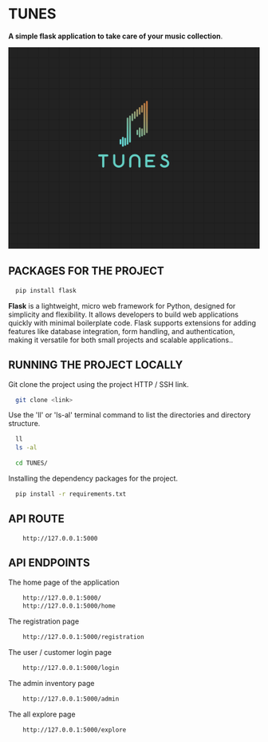# TUNES 
**A simple flask application to take care of your music collection**.

![LOGO](images/TUNESLOGO.png)


## PACKAGES FOR THE PROJECT

```bash
  pip install flask
```
**Flask**  is a lightweight, micro web framework for Python, designed for simplicity and flexibility. It allows developers to build web applications quickly with minimal boilerplate code. Flask supports extensions for adding features like database integration, form handling, and authentication, making it versatile for both small projects and scalable applications..


## RUNNING THE PROJECT LOCALLY 
Git clone the project using the project HTTP / SSH link.

```bash
  git clone <link>
```
Use the 'll' or 'ls-al' terminal command to list the directories and directory structure.
```bash
  ll
  ls -al
```
```bash
  cd TUNES/
```
Installing the dependency packages for the project.
```bash
  pip install -r requirements.txt
```


## API ROUTE

```http
    http://127.0.0.1:5000 
```

## API ENDPOINTS
The home page of the application
```bash
    http://127.0.0.1:5000/
    http://127.0.0.1:5000/home
```
The registration page
```bash
    http://127.0.0.1:5000/registration
```
The user / customer login page
```bash
    http://127.0.0.1:5000/login
```
The admin inventory page
```bash
    http://127.0.0.1:5000/admin
```
The all explore page
```bash
    http://127.0.0.1:5000/explore
```





